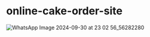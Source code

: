 # online-cake-order-site
![WhatsApp Image 2024-09-30 at 23 02 56_56282280](https://github.com/user-attachments/assets/d75b49a6-0749-4d49-b080-8afcc85f128b)
